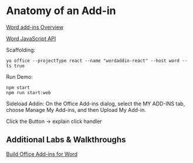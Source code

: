 # Anatomy of an Add-in

[Word add-ins Overview](https://docs.microsoft.com/en-us/office/dev/add-ins/word/word-add-ins-programming-overview)

[Word JavaScript API](https://docs.microsoft.com/en-us/office/dev/add-ins/reference/overview/word-add-ins-reference-overview)

Scaffolding:

```
yo office --projectType react --name "wordaddin-react" --host word --ts true
```

Run Demo:

```
npm start
npm run start:web
```

Sideload Addin: On the Office Add-ins dialog, select the MY ADD-INS tab, choose Manage My Add-ins, and then Upload My Add-in.

Click the Button -> explain click handler

## Additional Labs & Walkthroughs

[Build Office Add-ins for Word](https://docs.microsoft.com/en-us/learn/modules/office-add-ins-word/?ns-enrollment-type=LearningPath&ns-enrollment-id=learn-m365.m365-office-add-in-associate)